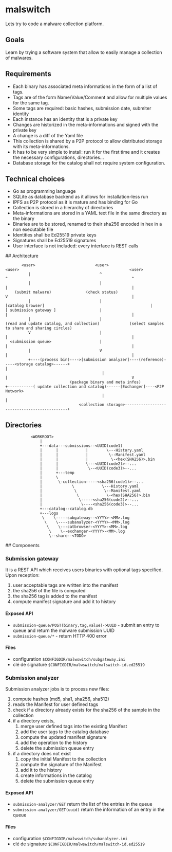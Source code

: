 # malswitch

Lets try to code a malware collection platform. 

## Goals

Learn by trying a software system that allow to easily manage a collection of malwares.

## Requirements

* Each binary has associated meta informations in the form of a list of tags.
* Tags are of the form Name/Value/Comment and allow for multiple values for the same tag.
* Some tags are required: basic hashes, submission date, submiter identity
* Each instance has an identity that is a private key
* Changes are historized in the meta-informations and signed with the private key
* A change is a diff of the Yaml file
* This collection is shared by a P2P protocol to allow distributed storage with its meta-informations.
* It has to be very simple to install: run it for the first time and it creates the necessary configurations, directories...
* Database storage for the catalog shall not require system configuration.

## Technical choices

* Go as programming language
* SQLite as database backend as it allows for installation-less run
* IPFS as P2P protocol as it is mature and has binding for Go
* Collection is stored in a hierarchy of directories
* Meta-informations are stored in a YAML text file in the same directory as the binary
* Binaries are to be stored, renamed to their sha256 encoded in hex in a non executable file
* Identities shall be Ed25519 private keys
* Signatures shall be Ed25519 signatures
* User interface is not included: every interface is REST calls
  
## Architecture

```
       <user>                          <user>                                                  <user>                                                <user>
          |                              ^                                                       ^                                                      ^
          |                              |                                                       |                                                      |
    (submit malware)               (check status)                                                V                                                      |
          |                              |                                               [catalog browser]                                              |
[ submission gateway ]                   |                                                       |                                                      |
          |                              |                                    (read and update catalog, and collection)             (select samples to share and sharing circles)
          V                              |                                                       |                                                      |
  <submission queue>                     |                                                       |                                                      |
          |                              V                                                       |                                                      |
          +----(process bin)---->[submission analyzer]----(reference)-----<storage catalog>------+                                                      |
                                          |                                                      |                                                      V
                            (package binary and meta infos)                                      +-----------( update collection and catalog)------[Exchanger]----<P2P Network>
                                          |                                                      |
                                <collection storage>---------------------------------------------+
```
## Directories

```
           <WORKROOT>
               |
               +---data---submissions--<UUID(code1)
               |      |            |        \---History.yaml
               |      |            |         \--Manifest.yaml
               |      |            |          \-<hex(SHA256)>.bin
               |      |            \---<UUID(code2)>--...
               |      |             \--<UUID(code3)>--...
               |      +---temp               
               |      \
               |       \-collection-----<sha256(code1)>--...
               |             \            \---History.yaml
               |              \            \--Manifest.yaml
               |               \            \-<hex(SHA256)>.bin
               |                \-----<sha256(code2)>--...
               |                 \----<sha256(code3)>--...
               +---catalog--catalog.db
               +---logs
                \    \-----subgateway--<YYYY>-<MM>.log
                 \    \----subanalyzer-<YYYY>-<MM>.log
                  \    \---catbrowser-<YYYY>-<MM>.log
                   \    \--exchanger-<YYYY>-<MM>.log
                   \--share--<TODO>          
``` 

## Components

### Submission gateway

It is a REST API which receives users binaries with optional tags specified.
Upon reception:
1. user acceptable tags are written into the manifest
2. the sha256 of the file is computed
3. the sha256 tag is added to the manifest
4. compute manifest signature and add it to history

#### Exposed API

* `submission-queue/POST(binary,tag,value)->UUID` - submit an entry to queue and return the malware submission UUID
* `submission-queue/*` - return HTTP 400 error

#### Files

* configuration `$CONFIGDIR/malwswitch/subgateway.ini`
* clé de signature `$CONFIGDIR/malwswitch/malswitch-id.ed25519` 

### Submission analyzer

Submission analyzer jobs is to process new files:
1. compute hashes (md5, sha1, sha256, sha512)
2. reads the Manifest for user defined tags
5. check if a directory already exists for the sha256 of the sample in the collection
6. if a directory exists,
    1. merge user defined tags into the existing Manifest
    2. add the user tags to the catalog database
    3. compute the updated manifest signature
    4. add the operation to the history
    5. delete the submission queue entry
7. if a directory does not exist
    1. copy the initial Manifest to the collection
    2. compute the signature of the Manifest
    3. add it to the history
    4. create informations in the catalog
    5. delete the submission queue entry

#### Exposed API

* `submission-analyzer/GET` return the list of the entries in the queue
* `submission-analyzer/GET(uuid)` return the information of an entry in the queue

#### Files

* configuration `$CONFIGDIR/malwswitch/subanalyzer.ini`
* clé de signature `$CONFIGDIR/malwswitch/malswitch-id.ed25519` 


